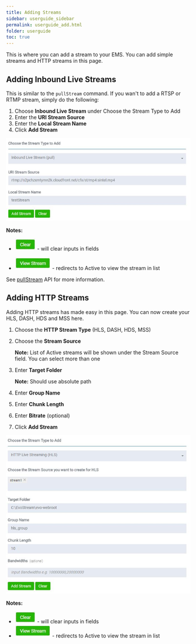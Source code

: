 ```yaml
---
title: Adding Streams
sidebar: userguide_sidebar
permalink: userguide_add.html
folder: userguide
toc: true
---
```


This is where you can add a stream to your EMS. You can add simple streams and HTTP streams in this page.



## Adding Inbound Live Streams

This is similar to the `pullStream` command. If you wan't to add a RTSP or RTMP stream, simply do the following:

1. Choose  **Inbound Live Stream** under Choose the Stream Type to Add
2. Enter the **URI Stream Source**
3. Enter the **Local Stream Name**
4. Click **Add Stream**

![](images/userguide/addstream.JPG)

**Notes:**

- ![](images/userguide/clear.JPG)  - will clear inputs in fields

- ![](images/userguide/viewstream.JPG)   - redirects to Active to view the stream in list

See [pullStream](api_pullStream.html) API for more information.



## Adding HTTP Streams

Adding HTTP streams has made easy in this page. You can now create your HLS, DASH, HDS and MSS here.

1. Choose the  **HTTP Stream Type** (HLS, DASH, HDS, MSS)

2. Choose the **Stream Source**

   **Note:** List of Active streams will be shown under the Stream Source field. You can select more than one

3. Enter **Target Folder**

   **Note:** Should use absolute path 

4. Enter **Group Name**

5. Enter **Chunk Length**

6. Enter **Bitrate** (optional)

7. Click **Add Stream**

![](images/userguide/addhttpstream.JPG)



**Notes:**

- ![](images/userguide/clear.JPG)   - will clear inputs in fields
- ![](images/userguide/viewstream.JPG)   - redirects to Active to view the stream in list


